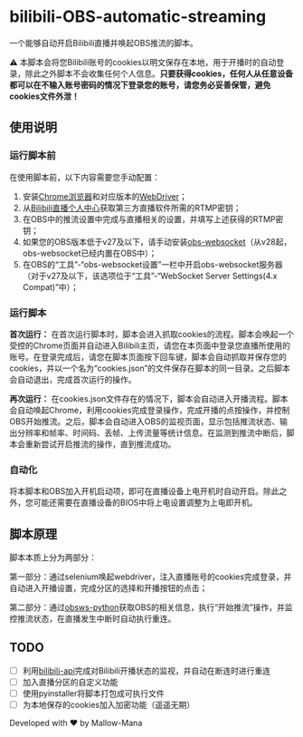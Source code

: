 # bilibili-OBS-automatic-streaming
一个能够自动开启Bilibili直播并唤起OBS推流的脚本。

⚠️ 本脚本会将您Bilibili账号的cookies以明文保存在本地，用于开播时的自动登录，除此之外脚本不会收集任何个人信息。**只要获得cookies，任何人从任意设备都可以在不输入账号密码的情况下登录您的账号，请您务必妥善保管，避免cookies文件外泄！**
## 使用说明
### 运行脚本前
在使用脚本前，以下内容需要您手动配置：

1. 安装[Chrome浏览器](https://www.google.cn/chrome/)和对应版本的[WebDriver](https://chromedriver.chromium.org)；
2. 从[Bilibili直播个人中心](https://link.bilibili.com/p/center/index#/my-room/start-live)获取第三方直播软件所需的RTMP密钥；
3. 在OBS中的推流设置中完成与直播相关的设置，并填写上述获得的RTMP密钥；
4. 如果您的OBS版本低于v27及以下，请手动安装[obs-websocket](https://obsproject.com/forum/resources/obs-websocket-remote-control-obs-studio-using-websockets.466/)（从v28起，obs-websocket已经内置在OBS中）；
5. 在OBS的“工具”-“obs-websocket设置”一栏中开启obs-websocket服务器（对于v27及以下，该选项位于“工具”-“WebSocket Server Settings(4.x Compat)”中）；

### 运行脚本
**首次运行：**
在首次运行脚本时，脚本会进入抓取cookies的流程。脚本会唤起一个受控的Chrome页面并自动进入Bilibili主页，请您在本页面中登录您直播所使用的账号。在登录完成后，请您在脚本页面按下回车键，脚本会自动抓取并保存您的cookies，并以一个名为“cookies.json”的文件保存在脚本的同一目录。之后脚本会自动退出，完成首次运行的操作。

**再次运行：**
在cookies.json文件存在的情况下，脚本会自动进入开播流程。脚本会自动唤起Chrome，利用cookies完成登录操作，完成开播的点按操作，并控制OBS开始推流。之后，脚本会自动进入OBS的监视页面，显示包括推流状态、输出分辨率和帧率、时间码、丢帧、上传流量等统计信息。在监测到推流中断后，脚本会重新尝试开启推流的操作，直到推流成功。

### 自动化
将本脚本和OBS加入开机启动项，即可在直播设备上电开机时自动开启。除此之外，您可能还需要在直播设备的BIOS中将上电设置调整为上电即开机。

## 脚本原理

脚本本质上分为两部分：

第一部分：通过selenium唤起webdriver，注入直播账号的cookies完成登录，并自动进入开播设置，完成分区的选择和开播按钮的点击；

第二部分：通过[obsws-python](https://github.com/aatikturk/obsws-python)获取OBS的相关信息，执行“开始推流”操作，并监控推流状态，在直播发生中断时自动执行重连。

## TODO
- [ ] 利用[bilibili-api](https://pypi.org/project/bilibili-api/)完成对Bilibili开播状态的监视，并自动在断连时进行重连
- [ ] 加入直播分区的自定义功能
- [ ] 使用pyinstaller将脚本打包成可执行文件
- [ ] 为本地保存的cookies加入加密功能（遥遥无期）

Developed with ❤️ by Mallow-Mana
